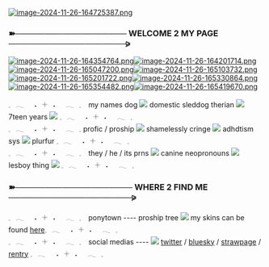 [![image-2024-11-26-164725387.png](https://i.postimg.cc/MKYMPHL9/image-2024-11-26-164725387.png)](https://postimg.cc/6yypTWtZ)

### ➽─────────────────── WELCOME 2 MY PAGE ────────────────────⪩

[![image-2024-11-26-164354764.png](https://i.postimg.cc/1Rws56Rz/image-2024-11-26-164354764.png)](https://postimg.cc/K4Gd01MX)[![image-2024-11-26-164201714.png](https://i.postimg.cc/cHTCDnKZ/image-2024-11-26-164201714.png)](https://postimg.cc/XGGnqXcD)[![image-2024-11-26-165047200.png](https://i.postimg.cc/dV12GG02/image-2024-11-26-165047200.png)](https://postimg.cc/ppw5Hhzr)[![image-2024-11-26-165103732.png](https://i.postimg.cc/g2QZR5Qp/image-2024-11-26-165103732.png)](https://postimg.cc/CRC5pvwr)[![image-2024-11-26-165201722.png](https://i.postimg.cc/h4Nv2xM8/image-2024-11-26-165201722.png)](https://postimg.cc/c6MdHvp6)[![image-2024-11-26-165330864.png](https://i.postimg.cc/44Wby8ff/image-2024-11-26-165330864.png)](https://postimg.cc/Bt11wBPk)[![image-2024-11-26-165354482.png](https://i.postimg.cc/y84J89Z6/image-2024-11-26-165354482.png)](https://postimg.cc/9rbXxDbs)[![image-2024-11-26-165419670.png](https://i.postimg.cc/02gmbLgq/image-2024-11-26-165419670.png)](https://postimg.cc/fkKkPqTH)

𓈒⠀𓂃⠀⠀˖⠀𓇬⠀˖⠀⠀𓂃⠀𓈒⠀  my names dog <img src="https://64.media.tumblr.com/aa4536901aa184b39d53a42f10968cc7/756bfdb7bd81d3f0-9a/s75x75_c1/7aea6bcc4976d7e84364567a2cfa07cb5fae2750.gifv"/> domestic sleddog therian <img src="https://64.media.tumblr.com/67b6b257f5e336672176c7171fe4d1f3/756bfdb7bd81d3f0-f1/s75x75_c1/5bd723416e1509c284d2748965a3d7dabc4d8615.gifv"/> 7teen years <img src="https://64.media.tumblr.com/70d0d9bfb4de9c2fc989efd73015f2f3/756bfdb7bd81d3f0-25/s75x75_c1/3d6e13d32fe1b97e9d77b422d2d9bfedc050bc80.gifv"/> 𓈒⠀𓂃⠀⠀˖⠀𓇬⠀˖⠀⠀𓂃⠀𓈒⠀  
𓈒⠀𓂃⠀⠀˖⠀𓇬⠀˖⠀⠀𓂃⠀𓈒 profic / proship <img src="https://64.media.tumblr.com/85840f26e96e3f99510e2be4776160f2/756bfdb7bd81d3f0-4c/s75x75_c1/a8df9f941066367178554f71c564119fd9786cbd.gifv"/> shamelessly cringe <img src="https://64.media.tumblr.com/9b65593a67da103e3a886906ebe5895f/756bfdb7bd81d3f0-cc/s75x75_c1/996fa8df8187c8d9227af1416880c85ab00d78a6.gifv"/> adhdtism sys <img src="https://64.media.tumblr.com/6f44fc366b56d14b0923c5cb70392532/756bfdb7bd81d3f0-7e/s75x75_c1/046f545fa0c581caedadc825132ad9599ba7a109.gifv"/> plurfur 𓈒⠀𓂃⠀⠀˖⠀𓇬⠀˖⠀⠀𓂃⠀𓈒⠀  
𓈒⠀𓂃⠀⠀˖⠀𓇬⠀˖⠀⠀𓂃⠀𓈒⠀  they / he / its prns <img src="https://64.media.tumblr.com/dd1e58cb87747b40b13afd1550426584/e484a3e98a0b3285-fe/s75x75_c1/6df5787c8b23ca774c3a192b0dc2ee54c884da79.gifv"/> canine neopronouns <img src="https://64.media.tumblr.com/4d02bc75b0106848f7dd3af2cd8e21fb/f4b4e737ef52453e-e8/s75x75_c1/3ac700ca099e316a1f0a62bb0c681348c9c67923.gifv"/> lesboy thing <img src="https://64.media.tumblr.com/20825132b884dc36cbca76c52a4c81f7/e484a3e98a0b3285-40/s75x75_c1/75ac3c9665e7670a9ccb3261773b88e6e73eef43.gifv"/> 𓈒⠀𓂃⠀⠀˖⠀𓇬⠀˖⠀⠀𓂃⠀𓈒⠀  

### ➽──────────────────── WHERE 2 FIND ME ─────────────────────⪩
𓈒⠀𓂃⠀⠀˖⠀𓇬⠀˖⠀⠀𓂃⠀𓈒⠀  ponytown ---- proship tree <img src="https://64.media.tumblr.com/afb5229bc156af6444a1bd0300ba4594/e484a3e98a0b3285-4c/s75x75_c1/6b44ef6a8694b608a15b5d0d4b9e442be4229139.gifv"/> my skins can be found [here](https://x.com/furtanyl/status/1861184750469120281)𓈒⠀𓂃⠀⠀˖⠀𓇬⠀˖⠀⠀𓂃⠀𓈒⠀  
𓈒⠀𓂃⠀⠀˖⠀𓇬⠀˖⠀⠀𓂃⠀𓈒⠀  social medias ---- <img src="https://64.media.tumblr.com/991a50c5518bb67261691afefcc5d91f/f4b4e737ef52453e-c1/s75x75_c1/400e5706042786bb6ee61050283107b99b6c6f7f.gifv"/> [twitter](https://x.com/furtanyl) / [bluesky](https://bsky.app/profile/furtanyl.bsky.social) / [strawpage](furtanyl.straw.page) / [rentry](https://rentry.co/furtanyll) 𓈒⠀𓂃⠀⠀˖⠀𓇬⠀˖⠀⠀𓂃⠀𓈒⠀  
